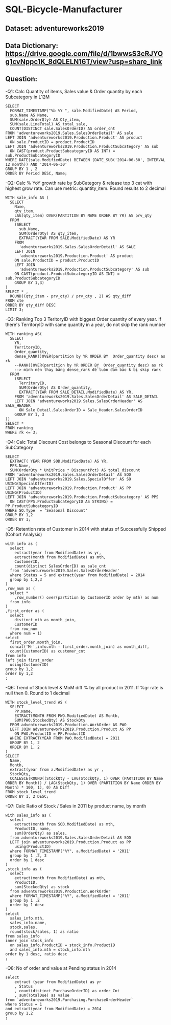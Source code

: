 # SQL-Bicycle-Manufacturer
## Dataset: adventureworks2019
## Data Dictionary: https://drive.google.com/file/d/1bwwsS3cRJYOg1cvNppc1K_8dQLELN16T/view?usp=share_link
## Question:
-Q1: Calc Quantity of items, Sales value & Order quantity by each Subcategory in L12M
```
SELECT 
  FORMAT_TIMESTAMP("%b %Y ", sale.ModifiedDate) AS Period,
  sub.Name AS Name,
  SUM(sale.OrderQty) AS Qty_item,
  SUM(sale.LineTotal) AS total_sale,
  COUNT(DISTINCT sale.SalesOrderID) AS order_cnt
FROM 'adventureworks2019.Sales.SalesOrderDetail' AS sale
LEFT JOIN 'adventureworks2019.Production.Product' AS product
  ON sale.ProductID = product.ProductID
LEFT JOIN 'adventureworks2019.Production.ProductSubcategory' AS sub
  ON CAST(product.ProductSubcategoryID AS INT) = sub.ProductSubcategoryID
WHERE DATE(sale.ModifiedDate) BETWEEN (DATE_SUB('2014-06-30', INTERVAL 12 month)) AND '2014-06-30'
GROUP BY 1 , 2 
ORDER BY Period DESC, Name;
```
-Q2: Calc % YoY growth rate by SubCategory & release top 3 cat with highest grow rate. Can use metric: quantity_item. Round results to 2 decimal
```
WITH sale_info AS (   
  SELECT 
    Name, 
    qty_item, 
    LAG(qty_item) OVER(PARTITION BY NAME ORDER BY YR) AS prv_qty 
  FROM 
    (SELECT 
      sub.Name,
      SUM(OrderQty) AS qty_item,
      EXTRACT(YEAR FROM SALE.ModifiedDate) AS YR
    FROM 
      'adventureworks2019.Sales.SalesOrderDetail' AS SALE
    LEFT JOIN 
      'adventureworks2019.Production.Product' AS product
    ON sale.ProductID = product.ProductID
    LEFT JOIN 
      'adventureworks2019.Production.ProductSubcategory' AS sub
    ON CAST(product.ProductSubcategoryID AS INT) = sub.ProductSubcategoryID
    GROUP BY 1,3)
)
SELECT * , 
  ROUND((qty_item - prv_qty) / prv_qty , 2) AS qty_diff
FROM cte
ORDER BY qty_diff DESC
LIMIT 3;
```
-Q3: Ranking Top 3 TeritoryID with biggest Order quantity of every year. If there's TerritoryID with same quantity in a year, do not skip the rank number
```
WITH ranking AS(
  SELECT 
    YR,
    TerritoryID,
    Order_quantity,
    dense_RANK()OVER(partition by YR ORDER BY  Order_quantity desc) as rk
    --RANK()OVER(partition by YR ORDER BY  Order_quantity desc) as rk
    --> mình nên thay bằng dense_rank để luôn đảm bảo k bị skip rank
  FROM 
    (SELECT 
      TerritoryID,
      SUM(OrderQty) AS Order_quantity,
      EXTRACT(YEAR FROM SALE_DETAIL.ModifiedDate) AS YR,
    FROM 'adventureworks2019.Sales.SalesOrderDetail' AS SALE_DETAIL 
    LEFT JOIN 'adventureworks2019.Sales.SalesOrderHeader' AS SALE_HEADER
      ON Sale_Detail.SalesOrderID = Sale_Header.SalesOrderID
    GROUP BY 1, 3
))
SELECT *
FROM ranking
WHERE rk <= 3;
```
-Q4: Calc Total Discount Cost belongs to Seasonal Discount for each SubCategory
```
SELECT 
  EXTRACT( YEAR FROM SOD.ModifiedDate) AS YR,
  PPS.Name,
  SUM(OrderQty * UnitPrice * DiscountPct) AS total_discount
FROM 'adventureworks2019.Sales.SalesOrderDetail' AS SOD
LEFT JOIN 'adventureworks2019.Sales.SpecialOffer' AS SO USING(SpecialOfferID) 
LEFT JOIN 'adventureworks2019.Production.Product' AS PP USING(ProductID)
LEFT JOIN 'adventureworks2019.Production.ProductSubcategory' AS PPS
  ON CAST(PPS.ProductSubcategoryID AS STRING) = PP.ProductSubcategoryID
WHERE SO.Type  = 'Seasonal Discount'     
GROUP BY 1,2
ORDER BY 1;
```
-Q5: Retention rate of Customer in 2014 with status of Successfully Shipped (Cohort Analysis)
```
with info as (
  select 
    extract(year from ModifiedDate) as yr,
    extract(month from ModifiedDate) as mth,
    CustomerID,
    count(distinct SalesOrderID) as sale_cnt
  from 'adventureworks2019.Sales.SalesOrderHeader'
  where Status = 5 and extract(year from ModifiedDate) = 2014
  group by 1,2,3
)
,row_num as (
  select *
    ,row_number() over(partition by CustomerID order by mth) as num
  from info
)
,first_order as (
  select 
    distinct mth as month_join,
    CustomerID
  from row_num
  where num = 1)
select 
  first_order.month_join,
  concat('M-',info.mth - first_order.month_join) as month_diff,
  count(CustomerID) as customer_cnt
from info
left join first_order
  using(CustomerID)
group by 1,2
order by 1,2
;
```
-Q6: Trend of Stock level & MoM diff % by all product in 2011. If %gr rate is null then 0. Round to 1 decimal
```
WITH stock_level_trend AS (
  SELECT
    PP.Name,
    EXTRACT(MONTH FROM PWO.ModifiedDate) AS Month,
    SUM(PWO.StockedQty) AS StockQty
  FROM adventureworks2019.Production.WorkOrder AS PWO
  LEFT JOIN adventureworks2019.Production.Product AS PP
    ON PWO.ProductID = PP.ProductID
  WHERE EXTRACT(YEAR FROM PWO.ModifiedDate) = 2011
  GROUP BY 1, 2
  ORDER BY 1, 2
)
SELECT
  Name,
  Month,
  extract(year from a.ModifiedDate) as yr ,
  StockQty,
  COALESCE(ROUND((StockQty - LAG(StockQty, 1) OVER (PARTITION BY Name ORDER BY Month)) / LAG(StockQty, 1) OVER (PARTITION BY Name ORDER BY Month) * 100, 1), 0) AS Diff
FROM stock_level_trend
ORDER BY 1, 2 DESC;
```
-Q7: Calc Ratio of Stock / Sales in 2011 by product name, by month
```
with sales_info as (
  select
    extract(month from SOD.ModifiedDate) as mth,
    ProductID, name,
    sum(OrderQty) as sales,
  from adventureworks2019.Sales.SalesOrderDetail AS SOD
  LEFT join adventureworks2019.Production.Product as PP
    using(ProductID)
  where FORMAT_TIMESTAMP("%Y", a.ModifiedDate) = '2011'
  group by 1 ,2, 3
  order by 1 desc
)
,stock_info as (
  select 
    extract(month from ModifiedDate) as mth,
    ProductID,
    sum(StockedQty) as stock
  from adventureworks2019.Production.WorkOrder
  where FORMAT_TIMESTAMP("%Y", a.ModifiedDate) = '2011'
  group by 1 ,2
  order by 1 desc
)
select 
  sales_info.mth,
  sales_info.name,
  stock,sales,
  round(stock/sales, 1) as ratio
from sales_info
inner join stock_info
  on sales_info.ProductID = stock_info.ProductID
  and sales_info.mth = stock_info.mth
order by 1 desc, ratio desc
;
```
-Q8: No of order and value at Pending status in 2014
```
select 
    extract (year from ModifiedDate) as yr
    , Status
    , count(distinct PurchaseOrderID) as order_Cnt 
    , sum(TotalDue) as value
from `adventureworks2019.Purchasing.PurchaseOrderHeader`
where Status = 1
and extract(year from ModifiedDate) = 2014
group by 1,2
;
```
